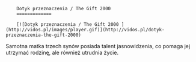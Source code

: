 
        Dotyk przeznaczenia / The Gift 2000 
        =============
        
        [![Dotyk przeznaczenia / The Gift 2000 ](http://vidos.pl/images/player.gif)](http://vidos.pl/dotyk-przeznaczenia-the-gift-2000)
        
        
 Samotna matka trzech synów posiada talent jasnowidzenia, co pomaga jej utrzymać rodzinę, ale również utrudnia życie.
    